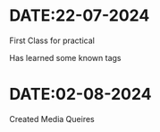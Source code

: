 # DATE:22-07-2024

First Class for practical

Has learned some known tags

# DATE:02-08-2024

Created Media Queires